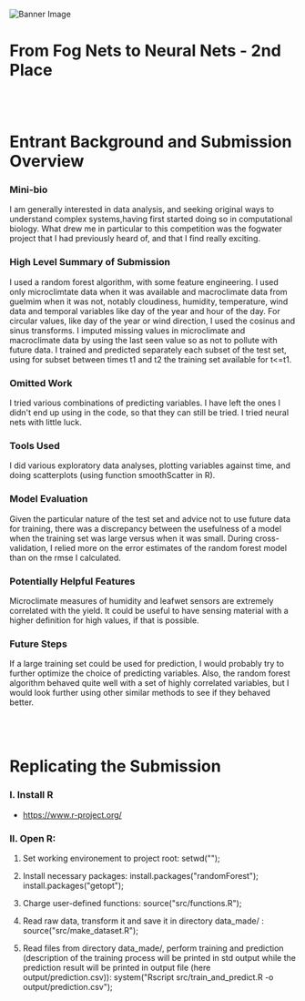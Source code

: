 ![Banner Image](https://s3.amazonaws.com/drivendata/comp_images/fog_mountain_from_site.jpg)
# From Fog Nets to Neural Nets - 2nd Place
<br> <br>

# Entrant Background and Submission Overview

### Mini-bio
I am generally interested in data analysis, and seeking original ways to understand complex systems,having first started doing so in computational biology. What drew me in particular to this competition was the fogwater project that I had previously heard of, and that I find really exciting.

### High Level Summary of Submission
I used a random forest algorithm, with some feature engineering. I used only microclimtate data when it was available and macroclimate data from guelmim when it was not, notably cloudiness, humidity, temperature, wind data and temporal variables like day of the year and hour of the day. For circular values, like day of the year or wind direction, I used the cosinus and sinus transforms. I imputed missing values in microclimate and macroclimate data by using the last seen value so as not to pollute with future data. I trained and predicted separately each subset of the test set, using for subset between times t1 and t2 the training set available for t<=t1.

### Omitted Work
I tried various combinations of predicting variables. I have left the ones I didn't end up using in the code, so that they can still be tried. I tried neural nets with little luck.

### Tools Used
I did various exploratory data analyses, plotting variables against time, and doing scatterplots (using function smoothScatter in R).

### Model Evaluation
Given the particular nature of the test set and advice not to use future data for training, there was a discrepancy between the usefulness of a model when the training set was large versus when it was small. During cross-validation, I relied more on the error estimates of the random forest model than on the rmse I calculated.

### Potentially Helpful Features
Microclimate measures of humidity and leafwet sensors are extremely correlated with the yield. It could be useful to have sensing material with a higher definition for high values, if that is possible.

### Future Steps
If a large training set could be used for prediction, I would probably try to further optimize the choice of predicting variables. Also, the random forest algorithm behaved quite well with a set of highly correlated variables, but I would look further using other similar methods to see if they behaved better.

<br><br>
# Replicating the Submission

### I. Install R
* https://www.r-project.org/

### II. Open R:

1. Set working environement to project root: setwd("<appropriate
    path>");

2. Install necessary packages: install.packages("randomForest");
    install.packages("getopt");

3. Charge user-defined functions: source("src/functions.R");

4. Read raw data, transform it and save it in directory data_made/ :
    source("src/make_dataset.R");

5. Read files from directory data_made/, perform training and
    prediction (description of the training process will be printed in
    std output while the prediction result will be printed in output
    file (here output/prediction.csv)):
    system("Rscript src/train_and_predict.R -o output/prediction.csv");
